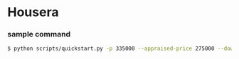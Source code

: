 # Housera

### sample command
```bash
$ python scripts/quickstart.py -p 335000 --appraised-price 275000 --down-pct 0.20 -i 0.042 -r 1700 --property-tax 6000 --hoa 30 --appreciation 0.08 
```
